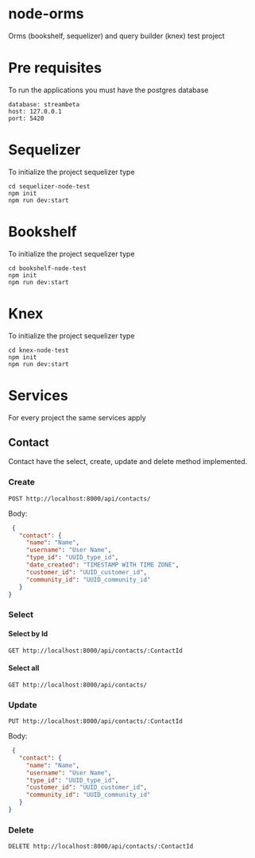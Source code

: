 # node-orms
Orms (bookshelf, sequelizer) and query builder (knex) test project

# Pre requisites
To run the applications you must have the postgres database
```
database: streambeta
host: 127.0.0.1
port: 5420
```

# Sequelizer

To initialize the project sequelizer type
 ```
 cd sequelizer-node-test
 npm init
 npm run dev:start
 ```
 
# Bookshelf

To initialize the project sequelizer type
 ```
 cd bookshelf-node-test
 npm init
 npm run dev:start
 ```
 
# Knex

To initialize the project sequelizer type
 ```
 cd knex-node-test
 npm init
 npm run dev:start
 ```
 
 # Services
 For every project the same services apply
 
 ## Contact
 Contact have the select, create, update and delete method implemented.
 
 ### Create
 ```
 POST http://localhost:8000/api/contacts/
 ```
 Body: 
 ```json
  {
	"contact": {
      "name": "Name",
      "username": "User Name",
      "type_id": "UUID_type_id",
      "date_created": "TIMESTAMP WITH TIME ZONE",
      "customer_id": "UUID_customer_id",
      "community_id": "UUID_community_id"
	}
}
 ```
 
 ### Select
 
 #### Select by Id
 ```
 GET http://localhost:8000/api/contacts/:ContactId
 ```
 #### Select all
 ```
 GET http://localhost:8000/api/contacts/
 ```
 
 ### Update
 ```
 PUT http://localhost:8000/api/contacts/:ContactId
 ```
 Body: 
 ```json
  {
	"contact": {
      "name": "Name",
      "username": "User Name",
      "type_id": "UUID_type_id",
      "customer_id": "UUID_customer_id",
      "community_id": "UUID_community_id"
	}
}
 ```
 
 ### Delete
 ```
 DELETE http://localhost:8000/api/contacts/:ContactId
 ```
